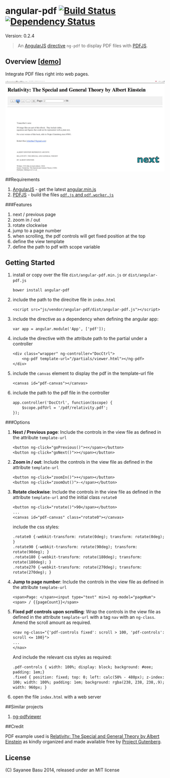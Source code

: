 # angular-pdf [![Build Status](https://travis-ci.org/sayanee/angularjs-pdf.png)](https://travis-ci.org/sayanee/angularjs-pdf) [![Dependency Status](https://gemnasium.com/sayanee/angularjs-pdf.png)](https://gemnasium.com/sayanee/angularjs-pdf)

Version: 0.2.4

>An [AngularJS](http://angularjs.org/) [directive](http://docs.angularjs.org/guide/directive) `ng-pdf` to display PDF files with [PDFJS](http://mozilla.github.io/pdf.js/).

## Overview [[demo](http://sayan.ee/angularjs-pdf/)]

Integrate PDF files right into web pages.

![Angular PDF](ng-pdf.gif)

##Requirements

1. [AngularJS](http://angularjs.org/) - get the latest [angular.min.js](https://developers.google.com/speed/libraries/devguide#angularjs)
1. [PDFJS](http://mozilla.github.io/pdf.js/) - build the files [`pdf.js` and `pdf.worker.js`](https://github.com/mozilla/pdf.js#building-pdfjs)

###Features

1. next / previous page
1. zoom in / out
1. rotate clockwise
1. jump to a page number
1. when scrolling, the pdf controls will get fixed position at the top
1. define the view template
1. define the path to pdf with scope variable

## Getting Started

1. install or copy over the file `dist/angular-pdf.min.js` or `dist/angular-pdf.js`

    ```
    bower install angular-pdf
    ```
1. include the path to the direcitve file in `index.html`

    ```
    <script src="js/vendor/angular-pdf/dist/angular-pdf.js"></script>
    ```

1. include the directive as a dependency when defining the angular app:

    ```
    var app = angular.module('App', ['pdf']);
    ```
1. include the directive with the attribute path to the partial under a controller

    ```
    <div class="wrapper" ng-controller="DocCtrl">
        <ng-pdf template-url="/partials/viewer.html"></ng-pdf>
    </div>
    ```
1. include the `canvas` element to display the pdf in the template-url file

    ```
    <canvas id="pdf-canvas"></canvas>
    ```
1. include the path to the pdf file in the controller

    ```
    app.controller('DocCtrl', function($scope) {
        $scope.pdfUrl = '/pdf/relativity.pdf';
    });
    ```

###Options

1. **Next / Previous page**: Include the controls in the view file as defined in the attribute `template-url`

    ```
    <button ng-click="goPrevious()"><</span></button>
    <button ng-click="goNext()">></span></button>
    ```
1. **Zoom in / out**: Include the controls in the view file as defined in the attribute `template-url`

    ```
    <button ng-click="zoomIn()">+</span></button>
    <button ng-click="zoomOut()">-</span></button>
    ```
1. **Rotate clockwise**: Include the controls in the view file as defined in the attribute `template-url` and the initial class `rotate0`

    ```
    <button ng-click="rotate()">90</span></button>
    ...
    <canvas id="pdf-canvas" class="rotate0"></canvas>
    ```

    include the css styles:

    ```
    .rotate0 {-webkit-transform: rotate(0deg); transform: rotate(0deg); }
    .rotate90 {-webkit-transform: rotate(90deg); transform: rotate(90deg); }
    .rotate180 {-webkit-transform: rotate(180deg); transform: rotate(180deg); }
    .rotate270 {-webkit-transform: rotate(270deg); transform: rotate(270deg); }
    ```
1. **Jump to page number**: Include the controls in the view file as defined in the attribute `template-url`

    ```
    <span>Page: </span><input type="text" min=1 ng-model="pageNum"><span> / {{pageCount}}</span>
    ```
1. **Fixed pdf controls upon scrolling**: Wrap the controls in the view file as defined in the attribute `template-url` with a tag `nav` with an `ng-class`. Amend the scroll amount as required.

    ```
    <nav ng-class="{'pdf-controls fixed': scroll > 100, 'pdf-controls': scroll <= 100}">
    ...
    </nav>
    ```

    And include the relevant css styles as required:

    ```
    .pdf-controls { width: 100%; display: block; background: #eee; padding: 1em;}
    .fixed { position: fixed; top: 0; left: calc(50% - 480px); z-index: 100; width: 100%; padding: 1em; background: rgba(238, 238, 238,.9); width: 960px; }
    ```
1. open the file `index.html` with a web server


##Similar projects

1. [ng-pdfviewer](https://github.com/akrennmair/ng-pdfviewer)


##Credit

PDF example used is [Relativity: The Special and General Theory by Albert Einstein](http://www.gutenberg.org/ebooks/30155) as kindly organized and made available free by [Project Gutenberg](http://www.gutenberg.org/wiki/Main_Page).


## License

(C) Sayanee Basu 2014, released under an MIT license
